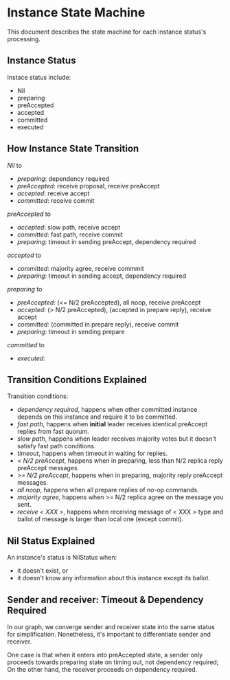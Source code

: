 Instance State Machine
======

This document describes the state machine for each instance status's processing.


Instance Status
------
Instace status include:
- Nil
- preparing
- preAccepted
- accepted
- committed
- executed



How Instance State Transition
------
*Nil* to
- *preparing*: 	dependency required
- *preAccepted*: receive proposal, receive preAccept
- *accepted*: receive accept
- *committed*: receive commit

*preAccepted* to
- *accepted*: slow path, receive accept
- *committed*: fast path, receive commit
- *preparing*: timeout in sending preAccept, dependency required

*accepted* to
- *committed*: majority agree, receive commmit
- *preparing*: timeout in sending accept, dependency required

*preparing* to
- *preAccepted*: (<= N/2 preAccepted), all noop, receive preAccept
- *accepted*: (> N/2 preAccepted), (accepted in prepare reply), receive accept
- *committed*: (committed in prepare reply), receive commit
- *preparing*: timeout in sending prepare

*committed* to
- *executed*: 



Transition Conditions Explained
------
Transition conditions:
- *dependency required*, happens when other committed instance depends on this instance and require it to be committed.
- *fast path*, happens when **initial** leader receives identical preAccept replies from fast quorum.
- *slow path*, happens when leader receives majority votes but it doesn't satisfy fast path conditions.
- *timeout*, happens when timeout in waiting for replies.
- *< N/2 preAccept*, happens when in preparing, less than N/2 replica reply preAccept messages.
- *>= N/2 preAccept*, happens when in preparing, majority reply preAccept messages.
- *all noop*, happens when all prepare replies of no-op commands.
- *majority agree*, happens when >= N/2 replica agree on the message you sent.
- *receive < XXX >*, happens when receiving message of < XXX > type and ballot of message is larger than local one (except commit).



Nil Status Explained
------
An instance's status is NilStatus when:
- it doesn't exist, or
- it doesn't know any information about this instance except its ballot.

Sender and receiver: Timeout & Dependency Required
------
In our graph, we converge sender and receiver state into the same status for simplification.
Nonetheless, it's important to differentiate sender and receiver.

One case is that when it enters into preAccepted state, a sender only proceeds towards preparing state on timing out, not dependency required;
On the other hand, the receiver proceeds on dependency required.